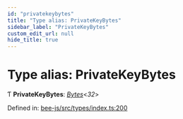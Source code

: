 ```yaml
---
id: "privatekeybytes"
title: "Type alias: PrivateKeyBytes"
sidebar_label: "PrivateKeyBytes"
custom_edit_url: null
hide_title: true
---
```


# Type alias: PrivateKeyBytes

Ƭ **PrivateKeyBytes**: [*Bytes*](../interfaces/utils.bytes.bytes.md)<*32*\>

Defined in: [bee-js/src/types/index.ts:200](https://github.com/ethersphere/bee-js/blob/ce4d3fa/src/types/index.ts#L200)
